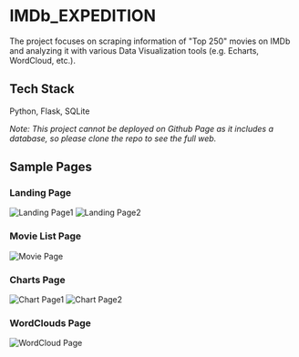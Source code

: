 # IMDb_EXPEDITION
The project focuses on scraping information of "Top 250" movies on IMDb and analyzing it with various Data Visualization tools (e.g. Echarts, WordCloud, etc.).  

## Tech Stack
Python, Flask, SQLite

*Note: This project cannot be deployed on Github Page as it includes a database, so please clone the repo to see the full web.*

## Sample Pages  
### Landing Page
![Landing Page1](https://github.com/Rebecca-Chou/IMDb_EXPEDITION/blob/main/static/assets/img/Sample/Home1.PNG)
![Landing Page2](https://github.com/Rebecca-Chou/IMDb_EXPEDITION/blob/main/static/assets/img/Sample/Home2.PNG)  

### Movie List Page
![Movie Page](https://github.com/Rebecca-Chou/IMDb_EXPEDITION/blob/main/static/assets/img/Sample/movie.PNG)  

### Charts Page
![Chart Page1](https://github.com/Rebecca-Chou/IMDb_EXPEDITION/blob/main/static/assets/img/Sample/analysis.PNG)
![Chart Page2](https://github.com/Rebecca-Chou/IMDb_EXPEDITION/blob/main/static/assets/img/Sample/analysis2.PNG)  

### WordClouds Page
![WordCloud Page](https://github.com/Rebecca-Chou/IMDb_EXPEDITION/blob/main/static/assets/img/Sample/word.PNG)  
